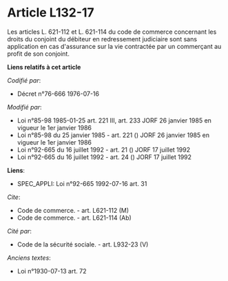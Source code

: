 # Article L132-17

Les articles L. 621-112 et L. 621-114 du code de commerce concernant les droits du conjoint du débiteur en redressement
judiciaire sont sans application en cas d'assurance sur la vie contractée par un commerçant au profit de son conjoint.

**Liens relatifs à cet article**

_Codifié par_:

  - Décret n°76-666 1976-07-16

_Modifié par_:

  - Loi n°85-98 1985-01-25 art. 221 III, art. 233 JORF 26 janvier 1985 en vigueur le 1er janvier 1986
  - Loi n°85-98 du 25 janvier 1985 - art. 221 () JORF 26 janvier 1985 en vigueur le 1er janvier 1986
  - Loi n°92-665 du 16 juillet 1992 - art. 21 () JORF 17 juillet 1992
  - Loi n°92-665 du 16 juillet 1992 - art. 24 () JORF 17 juillet 1992

**Liens**:

  - SPEC_APPLI: Loi n°92-665 1992-07-16 art. 31

_Cite_:

  - Code de commerce. - art. L621-112 (M)
  - Code de commerce. - art. L621-114 (Ab)

_Cité par_:

  - Code de la sécurité sociale. - art. L932-23 (V)

_Anciens textes_:

  - Loi n°1930-07-13 art. 72
